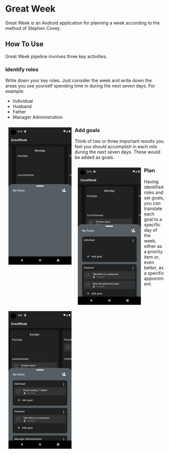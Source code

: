 # Great Week

Great Week is an Android application for planning a week according to the method of Stephen Covey.

## How To Use

Great Week pipeline involves three key activities.

### Identify roles

Write down your key roles. Just consider the week and write down the areas you see yourself spending time in during the next seven days. For example:

- Individual
- Husband
- Father
- Manager Administration

[<img src="/readme/Roles.gif" align="left" width="200" hspace="10" vspace="10">](/readme/Roles.gif)

### Add goals

Think of two or three important results you feel you should accomplish in each role during the next seven days. These would be added as goals.

[<img src="/readme/Goals.gif" align="left" width="200" hspace="10" vspace="10">](/readme/Goals.gif)

### Plan

Having identified roles and set goals, you can translate each goal to a specific day of the week, either as a priority item or, even better, as a specific appointment.

[<img src="/readme/Plan.gif" align="left" width="200" hspace="10" vspace="10">](/readme/Plan.gif)